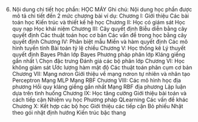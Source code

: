 6. Nội dung chi tiết học phần: HỌC MÁY
Ghi chú: Nội dung học phần được mô tả chi tiết đến 2 mức chương bài
ví dụ:
Chương I: Giới thiệu
Các bài toán học
Kiến trúc và thiết kế hệ học
Chương II: Học có giám sát
Học quy nạp
Học khái niệm
Chương III: Cây quyết định
Biễu diễn bằng cây quyết định
Các thuật toán học cơ bản
Các vấn đề trong học bằng cây quyết định
Chương IV: Phân biệt mẫu
Miền và hàm quyết định
Các mô hình tuyến tính
Bài toán tỷ lệ chiều
Chương V: Học thống kê
Lý thuyết quyết định Bayes
Phân lớp Bayes
Phương pháp phân lớp Kláng giềng gần nhất
\ Chọn đặc trưng
Đánh giá các bộ phân lớp
Chương VI: Học không giám sát
Ước lượng hàm mật độ
Các thuật toán phân cụm cơ bản
Chương VII: Mạng nơron
Giới thiệu về mạng nơron tự nhiên và nhân tạo
Perceptron
Mạng MLP
Mạng RBF
Chương VIII: Các mô hình học địa phương
Hồi quy kláng giềng gần nhất
Mạng RBF địa phương
Lập luận dựa trên tình huống
Chương IX: Học tăng cường
Giới thiệu bài toán và cách tiếp cận
Nhiệm vụ học
Phương pháp QLearning
Các vấn đề khác
Chương X: Kết hợp các bộ học
Giới thiệu các tiếp cận
Bỏ phiếu
Nhặt theo gói nhặt định hướng
Kiến trúc bậc thang
